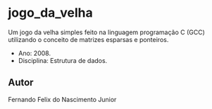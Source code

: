 # jogo_da_velha

Um jogo da velha simples feito na linguagem programação C (GCC) utilizando o conceito de matrizes esparsas e ponteiros.

* Ano: 2008.
* Disciplina: Estrutura de dados.


## Autor

Fernando Felix do Nascimento Junior

[//]: # (http://codepad.org/4RUyihZg)

[//]: # (http://fernandojrifcg.wordpress.com/2010/03/13/jogo-da-velha-feita-na-linguagem-c/)
